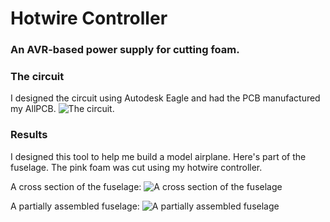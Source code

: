 # Hotwire Controller
### An AVR-based power supply for cutting foam.

### The circuit
I designed the circuit using Autodesk Eagle and had the PCB manufactured my AllPCB.
![The circuit.](https://i.imgur.com/salrpQy.jpg)

### Results
I designed this tool to help me build a model airplane. Here's part of the fuselage. The pink foam was cut using my hotwire controller. 

A cross section of the fuselage:
![A cross section of the fuselage](https://i.imgur.com/nU8tIcw.jpg)

A partially assembled fuselage:
![A partially assembled fuselage](https://i.imgur.com/RZkRsTv.jpg)
